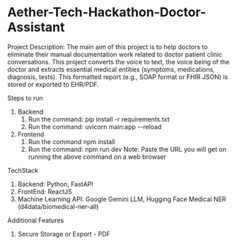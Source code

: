# Aether-Tech-Hackathon-Doctor-Assistant
Project Description: The main aim of this project is to help doctors to eliminate their manual documentation work related to doctor patient clinic conversations. This project converts the voice to text, the voice being of the doctor and extracts essential medical entities (symptoms, medications, diagnosis, tests). This formatted report (e.g., SOAP format or FHIR JSON) is stored or exported to EHR/PDF.

Steps to run
  1. Backend
     1. Run the command: pip install -r requirements.txt
     2. Run the command: uvicorn main:app --reload
  2. Frontend
     1. Run the command npm install
     2. Run the command: npm run dev
  Note: Paste the URL you will get on running the above command on a web browser

TechStack
  1. Backend: Python, FastAPI
  2. FrontEnd: ReactJS
  3. Machine Learning API: Google Gemini LLM, Hugging Face Medical NER (d4data/biomedical-ner-all)

Additional Features
  1. Secure Storage or Export - PDF
